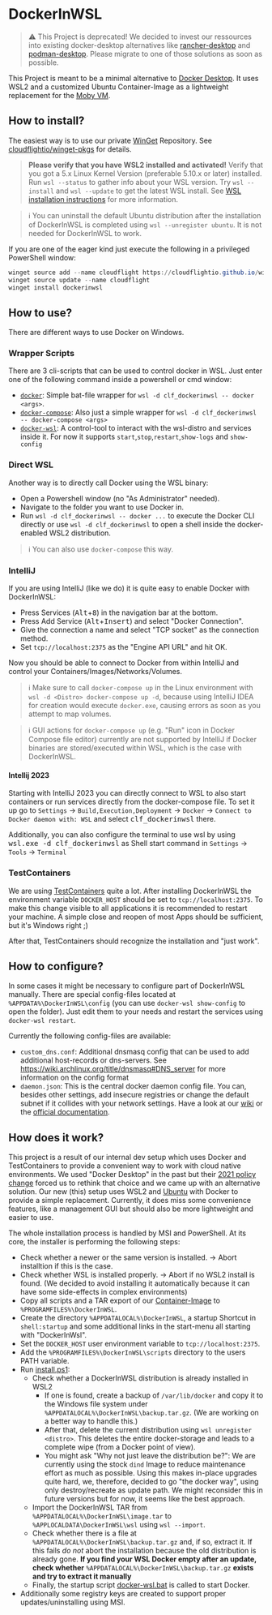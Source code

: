 # DockerInWSL

> ⚠️ This Project is deprecated! We decided to invest our ressources into existing docker-desktop alternatives like [rancher-desktop](https://github.com/rancher-sandbox/rancher-desktop) and [podman-desktop](https://github.com/containers/podman-desktop). Please migrate to one of those solutions as soon as possible.

This Project is meant to be a minimal alternative to [Docker Desktop](https://docs.docker.com/desktop/windows/install/). It uses WSL2 and a customized Ubuntu Container-Image as a lightweight replacement for the [Moby VM](https://docs.microsoft.com/en-us/virtualization/windowscontainers/deploy-containers/linux-containers).

## How to install?

The easiest way is to use our private [WinGet](https://www.microsoft.com/p/app-installer/9nblggh4nns1#activetab=pivot:overviewtab) Repository. See [cloudflightio/winget-pkgs](https://github.com/cloudflightio/winget-pkgs) for details. 

> **Please verify that you have WSL2 installed and activated!** Verify that you got a 5.x Linux Kernel Version (preferable 5.10.x or later) installed. Run `wsl --status` to gather info about your WSL version. Try `wsl --install` and `wsl --update` to get the latest WSL install. See [WSL installation instructions](https://docs.microsoft.com/en-us/windows/wsl/install) for more information.

> :information_source: You can uninstall the default Ubuntu distribution after the installation of DockerInWSL is completed using `wsl --unregister ubuntu`. It is not needed for DockerInWSL to work.

If you are one of the eager kind just execute the following in a privileged PowerShell window:

```powershell
winget source add --name cloudflight https://cloudflightio.github.io/winget-pkgs
winget source update --name cloudflight
winget install dockerinwsl
```

## How to use?

There are different ways to use Docker on Windows. 

### Wrapper Scripts

There are 3 cli-scripts that can be used to control docker in WSL. Just enter one of the following command inside a powershell or cmd window:

* [`docker`](msi/scripts/docker.bat): Simple bat-file wrapper for `wsl -d clf_dockerinwsl -- docker <args>`.
* [`docker-compose`](msi/scripts/docker-compose.bat): Also just a simple wrapper for `wsl -d clf_dockerinwsl -- docker-compose <args>`
* [`docker-wsl`](msi/scripts/docker-wsl.bat): A control-tool to interact with the wsl-distro and services inside it. For now it supports `start`,`stop`,`restart`,`show-logs` and `show-config`

### Direct WSL

Another way is to directly call Docker using the WSL binary:

* Open a Powershell window (no "As Administrator" needed).
* Navigate to the folder you want to use Docker in.
* Run `wsl -d clf_dockerinwsl -- docker ...` to execute the Docker CLI directly or
  use `wsl -d clf_dockerinwsl` to open a shell inside the docker-enabled WSL2 distribution.

> :information_source: You can also use `docker-compose` this way.

### IntelliJ

If you are using IntelliJ (like we do) it is quite easy to enable Docker with DockerInWSL:

* Press Services (<kbd>Alt</kbd>+<kbd>8</kbd>) in the navigation bar at the bottom.
* Press Add Service (<kbd>Alt</kbd>+<kbd>Insert</kbd>) and select "Docker Connection".
* Give the connection a name and select "TCP socket" as the connection method.
* Set `tcp://localhost:2375` as the "Engine API URL" and hit OK.

Now you should be able to connect to Docker from within IntelliJ and control your Containers/Images/Networks/Volumes.

> :information_source: Make sure to call `docker-compose up` in the Linux environment with `wsl -d <Distro> docker-compose up -d`,
> because using IntelliJ IDEA for creation would execute `docker.exe`, causing errors as soon as you attempt to map volumes.

> :information_source: GUI actions for `docker-compose up` (e.g. "Run" icon in Docker Compose file editor)
> currently are not supported by IntelliJ if Docker binaries are stored/executed within WSL, which is the case with DockerInWSL.

#### Intellij 2023
Starting with IntelliJ 2023 you can directly connect to WSL to also start containers or run services directly from the docker-compose file. To set it up go to `Settings` -> `Build,Execution,Deployment` -> `Docker` -> `Connect to Docker daemon with: WSL` and select <kbd>clf_dockerinwsl</kbd> there.

Additionally, you can also configure the terminal to use wsl by using <kbd>wsl.exe -d clf_dockerinwsl</kbd> as Shell start command in `Settings` -> `Tools` -> `Terminal`


### TestContainers

We are using [TestContainers](https://www.testcontainers.org/) quite a lot. After installing DockerInWSL
the environment variable `DOCKER_HOST` should be set to `tcp://localhost:2375`.
To make this change visible to all applications it is recommended to restart your machine.
A simple close and reopen of most Apps should be sufficient, but it's Windows right ;)

After that, TestContainers should recognize the installation and "just work".

## How to configure?

In some cases it might be necessary to configure part of DockerInWSL manually. There are special config-files located at `%APPDATA%\DockerInWSL\config` (you can use `docker-wsl show-config` to open the folder). Just edit them to your needs and restart the services using `docker-wsl restart`.

Currently the following config-files are available:

* `custom_dns.conf`: Additional dnsmasq config that can be used to add additional host-records or dns-servers. See https://wiki.archlinux.org/title/dnsmasq#DNS_server for more information on the config format
* `daemon.json`: This is the central docker daemon config file. You can, besides other settings, add insecure registries or change the default subnet if it collides with your network settings. Have a look at our [wiki](https://github.com/cloudflightio/dockerinwsl/wiki) or the [official documentation](https://docs.docker.com/engine/reference/commandline/dockerd/#daemon-configuration-file).

## How does it work?

This project is a result of our internal dev setup which uses Docker and TestContainers to provide a convenient way to work with cloud native environments.
We used "Docker Desktop" in the past but their [2021 policy change](https://www.docker.com/blog/updating-product-subscriptions/) forced us to rethink that choice and we came up with an alternative solution.
Our new (this) setup uses WSL2 and [Ubuntu](https://ubuntu.com/) with Docker to provide a simple replacement.
Currently, it does miss some convenience features, like a management GUI but should also be more lightweight and easier to use.

The whole installation process is handled by MSI and PowerShell. At its core, the installer is performing the following steps:

* Check whether a newer or the same version is installed. → Abort installtion if this is the case.
* Check whether WSL is installed properly. → Abort if no WSL2 install is found. (We decided to avoid installing it automatically because it can have some side-effects in complex environments)
* Copy all scripts and a TAR export of our [Container-Image](docker/Dockerfile) to `%PROGRAMFILES%\DockerInWSL`.
* Create the directory `%APPDATALOCAL%\DockerInWSL`, a startup Shortcut in `shell:startup` and some additional links in the start-menu all starting with "DockerInWsl".
* Set the `DOCKER_HOST` user environment variable to `tcp://localhost:2375`.
* Add the `%PROGRAMFILES%\DockerInWSL\scripts` directory to the users PATH variable.
* Run [install.ps1](msi/InstallScripts/install.ps1):
  * Check whether a DockerInWSL distribution is already installed in WSL2
    * If one is found, create a backup of `/var/lib/docker` and copy it to the Windows file system under `%APPDATALOCAL%\DockerInWSL\backup.tar.gz`. (We are working on a better way to handle this.)
    * After that, delete the current distribution using `wsl unregister <distro>`. This deletes the entire docker-storage and leads to a complete wipe (from a Docker point of view).
    * You might ask "Why not just leave the distribution be?": We are currently using the stock `dind` Image to reduce maintenance effort as much as possible. Using this makes in-place upgrades quite hard, we, therefore, decided to go "the docker way", using only destroy/recreate as update path. We might reconsider this in future versions but for now, it seems like the best approach.
  * Import the DockerInWSL TAR from `%APPDATALOCAL%\DockerInWSL\image.tar` to `%APPLOCALDATA\DockerInWSL\wsl` using `wsl --import`.
  * Check whether there is a file at `%APPDATALOCAL%\DockerInWSL\backup.tar.gz` and, if so, extract it. If this fails *do not* abort the installation because the old distribution is already gone. **If you find your WSL Docker empty after an update, check whether** `%APPDATALOCAL%\DockerInWSL\backup.tar.gz` **exists and try to extract it manually**
  * Finally, the startup script [docker-wsl.bat](msi/scripts/docker-wsl.bat) is called to start Docker.
* Additionally some registry keys are created to support proper updates/uninstalling using MSI.
